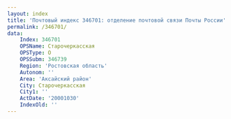 ```yaml
---
layout: index
title: 'Почтовый индекс 346701: отделение почтовой связи Почты России'
permalink: /346701/
data:
    Index: 346701
    OPSName: Старочеркасская
    OPSType: О
    OPSSubm: 346739
    Region: 'Ростовская область'
    Autonom: ''
    Area: 'Аксайский район'
    City: Старочеркасская
    City1: ''
    ActDate: '20001030'
    IndexOld: ''
---
```

